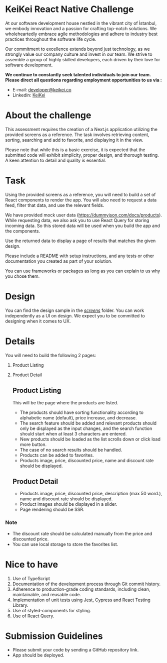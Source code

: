 # KeiKei React Native Challenge

At our software development house nestled in the vibrant city of İstanbul, we embody innovation and a passion for crafting top-notch solutions. We wholeheartedly embrace agile methodologies and adhere to industry best practices throughout the software life cycle.

Our commitment to excellence extends beyond just technology, as we strongly value our company culture and invest in our team. We strive to assemble a group of highly skilled developers, each driven by their love for software development.

**We continue to constantly seek talented individuals to join our team. Please direct all questions regarding employment opportunities to us via :**

- E-mail: [developer@keikei.co](mailto:developer@keikei.co)
- Linkedin: [KeiKei](https://www.linkedin.com/company/keikeico/)

# About the challenge

This assessment requires the creation of a Next.js application utilizing the provided screens as a reference. The task involves retrieving content, sorting, searching and add to favorite, and displaying it in the view.

Please note that while this is a basic exercise, it is expected that the submitted code will exhibit simplicity, proper design, and thorough testing. A keen attention to detail and quality is essential.

# Task

Using the provided screens as a reference, you will need to build a set of React components to render the app. You will also need to request a data feed, filter that data, and use the relevant fields.

We have provided mock user data (https://dummyjson.com/docs/products). While requesting data, we also ask you to use React Query for storing incoming data. So this stored data will be used when you build the app and the components.

Use the returned data to display a page of results that matches the given design.

Please include a README with setup instructions, and any tests or other documentation you created as part of your solution.

You can use frameworks or packages as long as you can explain to us why you chose them.

# Design

You can find the design sample in the [_screens_](/screens) folder. You can work independently as a UI on design. We expect you to be committed to designing when it comes to UX.

# Details

You will need to build the following 2 pages:

1. Product Listing
2. Product Detail

   ## Product Listing

   This will be the page where the products are listed.

   - The products should have sorting functionality according to alphabetic name (default), price increase, and decrease.
   - The search feature should be added and relevant products should only be displayed as the input changes, and the search function should start when at least 3 characters are entered.
   - New products should be loaded as the list scrolls down or click load more button.
   - The case of no search results should be handled.
   - Products can be added to favorites.
   - Products image, price, discounted price, name and discount rate should be displayed.

   ## Product Detail

   - Products image, price, discounted price, description (max 50 word.), name and discount rate should be displayed.
   - Product images should be displayed in a slider.
   - Page rendering should be SSR.

### Note

- The discount rate should be calculated manually from the price and discounted price.
- You can use local storage to store the favorites list.

# Nice to have

1. Use of TypeScript
2. Documentation of the development process through Git commit history.
3. Adherence to production-grade coding standards, including clean, maintainable, and reusable code.
4. Implementation of unit tests using Jest, Cypress and React Testing Library.
5. Use of styled-components for styling.
6. Use of React Query.

# Submission Guidelines

- Please submit your code by sending a GitHub repository link.
- App should be deployed.
